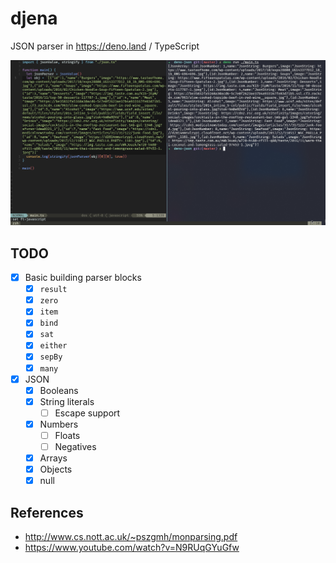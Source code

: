 # djena

JSON parser in <https://deno.land> / TypeScript

![](./example.png)

## TODO

- [x] Basic building parser blocks 
  - [x] `result`
  - [x] `zero`
  - [x] `item`
  - [x] `bind`
  - [x] `sat`
  - [x] `either`
  - [x] `sepBy`
  - [x] `many`
 - [x] JSON
   - [x] Booleans
   - [x] String literals
      - [ ] Escape support
   - [x] Numbers
      - [ ] Floats
      - [ ] Negatives
   - [x] Arrays
   - [x] Objects
   - [x] null

## References

- <http://www.cs.nott.ac.uk/~pszgmh/monparsing.pdf>
- <https://www.youtube.com/watch?v=N9RUqGYuGfw>
